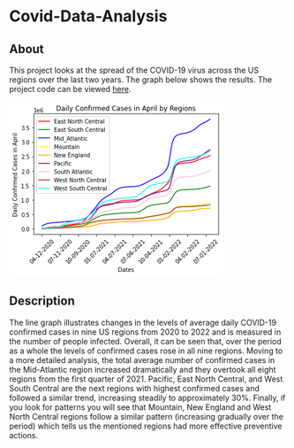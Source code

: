 # Covid-Data-Analysis

## About
This project looks at the spread of the COVID-19 virus across the US regions over the last two years. The graph below shows the results. The project code can be viewed [here](https://nbviewer.org/github/Shavahatli/Covid-Data-Analysis/blob/main/Covid_19_Final_Project_2022.ipynb).

![](Covid19.png)

## Description
The line graph illustrates changes in the levels of average daily COVID-19 confirmed cases in nine US regions from 2020 to 2022 and is measured in the number of people infected. Overall, it can be seen that, over the period as a whole the levels of confirmed cases rose in all nine regions.
Moving to a more detailed analysis, the total average number of confirmed cases  in the Mid-Atlantic region increased dramatically and they overtook all eight regions from the first quarter of 2021. 
Pacific, East North Central, and West South Central are the next regions with highest confirmed cases and followed a similar trend, increasing steadily to approximately 30%. 
Finally, if you look for patterns you will see that Mountain, New England and West North Central regions follow a similar pattern (increasing gradually over the period) which tells us the mentioned regions had more effective preventive actions.
